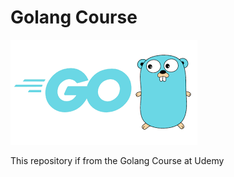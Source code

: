 # Golang Course

![Golang is the future](golang.png)

This repository if from the Golang Course at Udemy